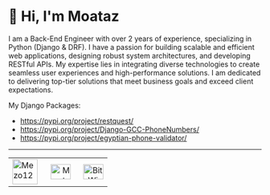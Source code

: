 # 👋 Hi, I'm Moataz  

I am a Back-End Engineer with over 2 years of experience, specializing in Python (Django & DRF). I have a passion for building scalable and efficient web applications, designing robust system architectures, and developing RESTful APIs. My expertise lies in integrating diverse technologies to create seamless user experiences and high-performance solutions. I am dedicated to delivering top-tier solutions that meet business goals and exceed client expectations.

My Django Packages:
- https://pypi.org/project/restquest/
- https://pypi.org/project/Django-GCC-PhoneNumbers/
- https://pypi.org/project/egyptian-phone-validator/
---
<p align="center">
  <table width="100%" align="center" border="0">
    <tr>
      <td align="left" width="33.5%">
        <a href="https://codeforces.com/profile/Mezo12" target="_blank">
          <img src="https://raw.githubusercontent.com/rahuldkjain/github-profile-readme-generator/master/src/images/icons/Social/codeforces.svg" alt="Mezo12" height="50" width="50" />
        </a>
      </td>
      <td align="right" width="33.5%">
        <a href="https://www.linkedin.com/in/moataz-fawzy-backend" target="_blank">
          <img src="https://raw.githubusercontent.com/rahuldkjain/github-profile-readme-generator/master/src/images/icons/Social/linked-in-alt.svg" alt="Moataz Fawzy" height="30" width="40" />
        </a>
      </td>
       <td align="right" width="33.5%">
        <a href="https://www.youtube.com/@bitwize-backend" target="_blank">
          <img src="https://raw.githubusercontent.com/rahuldkjain/github-profile-readme-generator/master/src/images/icons/Social/youtube.svg" alt="BitWize" height="30" width="40" />
        </a>
      </td>
    </tr>
  </table>
</p>





